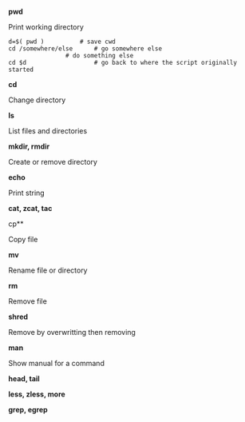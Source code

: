 **pwd**

Print working directory 

```
d=$( pwd )			# save cwd
cd /somewhere/else		# go somewhere else
				# do something else
cd $d			        # go back to where the script originally started
```

**cd**

Change directory

**ls**

List files and directories

**mkdir, rmdir**

Create or remove directory

**echo**

Print string

**cat, zcat, tac**


cp**

Copy file

**mv**

Rename file or directory

**rm**

Remove file

**shred**

Remove by overwritting then removing

**man**

Show manual for a command

**head, tail**

**less, zless, more**

**grep, egrep**
